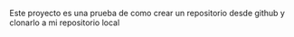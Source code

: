 Este proyecto es una prueba de como crear un repositorio desde github y clonarlo a mi repositorio local